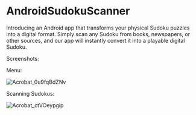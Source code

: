 # AndroidSudokuScanner
Introducing an Android app that transforms your physical Sudoku puzzles into a digital format. Simply scan any Sudoku from books, newspapers, or other sources, and our app will instantly convert it into a playable digital Sudoku.

Screenshots:

Menu: 

![Acrobat_0u9fqBdZNv](https://github.com/jlor9519/AndroidSudokuScanner/assets/34551689/c161aa27-fe1e-466c-9e6d-9170f6705958)

Scanning Sudokus:

![Acrobat_ctVOeypgip](https://github.com/jlor9519/AndroidSudokuScanner/assets/34551689/97f2e12d-e5d0-4027-ad72-9bb55faad38d)
